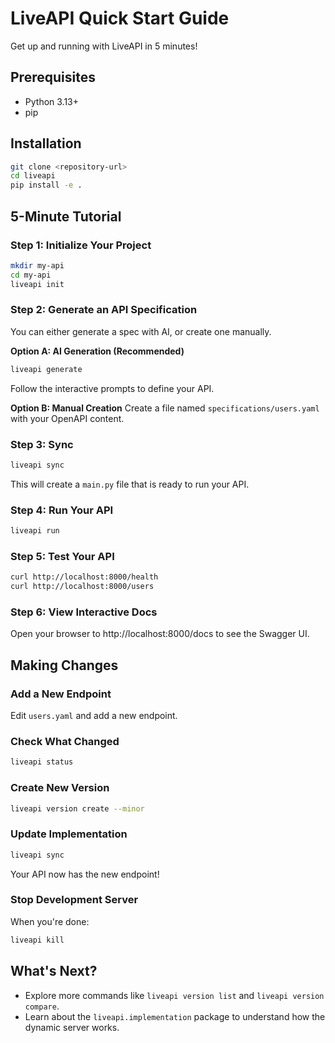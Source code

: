 # LiveAPI Quick Start Guide

Get up and running with LiveAPI in 5 minutes!

## Prerequisites

- Python 3.13+
- pip

## Installation

```bash
git clone <repository-url>
cd liveapi
pip install -e .
```

## 5-Minute Tutorial

### Step 1: Initialize Your Project
```bash
mkdir my-api
cd my-api
liveapi init
```

### Step 2: Generate an API Specification
You can either generate a spec with AI, or create one manually.

**Option A: AI Generation (Recommended)**
```bash
liveapi generate
```
Follow the interactive prompts to define your API.

**Option B: Manual Creation**
Create a file named `specifications/users.yaml` with your OpenAPI content.

### Step 3: Sync
```bash
liveapi sync
```
This will create a `main.py` file that is ready to run your API.

### Step 4: Run Your API
```bash
liveapi run
```

### Step 5: Test Your API
```bash
curl http://localhost:8000/health
curl http://localhost:8000/users
```

### Step 6: View Interactive Docs
Open your browser to http://localhost:8000/docs to see the Swagger UI.

## Making Changes

### Add a New Endpoint

Edit `users.yaml` and add a new endpoint.

### Check What Changed

```bash
liveapi status
```

### Create New Version

```bash
liveapi version create --minor
```

### Update Implementation

```bash
liveapi sync
```

Your API now has the new endpoint!

### Stop Development Server

When you're done:
```bash
liveapi kill
```

## What's Next?

- Explore more commands like `liveapi version list` and `liveapi version compare`.
- Learn about the `liveapi.implementation` package to understand how the dynamic server works.
